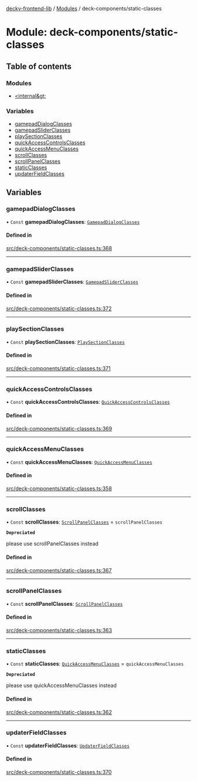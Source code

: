[decky-frontend-lib](../README.md) / [Modules](../modules.md) / deck-components/static-classes

# Module: deck-components/static-classes

## Table of contents

### Modules

- [&lt;internal\&gt;](deck_components_static_classes._internal_.md)

### Variables

- [gamepadDialogClasses](deck_components_static_classes.md#gamepaddialogclasses)
- [gamepadSliderClasses](deck_components_static_classes.md#gamepadsliderclasses)
- [playSectionClasses](deck_components_static_classes.md#playsectionclasses)
- [quickAccessControlsClasses](deck_components_static_classes.md#quickaccesscontrolsclasses)
- [quickAccessMenuClasses](deck_components_static_classes.md#quickaccessmenuclasses)
- [scrollClasses](deck_components_static_classes.md#scrollclasses)
- [scrollPanelClasses](deck_components_static_classes.md#scrollpanelclasses)
- [staticClasses](deck_components_static_classes.md#staticclasses)
- [updaterFieldClasses](deck_components_static_classes.md#updaterfieldclasses)

## Variables

### gamepadDialogClasses

• `Const` **gamepadDialogClasses**: [`GamepadDialogClasses`](deck_components_static_classes._internal_.md#gamepaddialogclasses)

#### Defined in

[src/deck-components/static-classes.ts:368](https://github.com/SteamDeckHomebrew/decky-frontend-lib/blob/c44c66f/src/deck-components/static-classes.ts#L368)

___

### gamepadSliderClasses

• `Const` **gamepadSliderClasses**: [`GamepadSliderClasses`](deck_components_static_classes._internal_.md#gamepadsliderclasses)

#### Defined in

[src/deck-components/static-classes.ts:372](https://github.com/SteamDeckHomebrew/decky-frontend-lib/blob/c44c66f/src/deck-components/static-classes.ts#L372)

___

### playSectionClasses

• `Const` **playSectionClasses**: [`PlaySectionClasses`](deck_components_static_classes._internal_.md#playsectionclasses)

#### Defined in

[src/deck-components/static-classes.ts:371](https://github.com/SteamDeckHomebrew/decky-frontend-lib/blob/c44c66f/src/deck-components/static-classes.ts#L371)

___

### quickAccessControlsClasses

• `Const` **quickAccessControlsClasses**: [`QuickAccessControlsClasses`](deck_components_static_classes._internal_.md#quickaccesscontrolsclasses)

#### Defined in

[src/deck-components/static-classes.ts:369](https://github.com/SteamDeckHomebrew/decky-frontend-lib/blob/c44c66f/src/deck-components/static-classes.ts#L369)

___

### quickAccessMenuClasses

• `Const` **quickAccessMenuClasses**: [`QuickAccessMenuClasses`](deck_components_static_classes._internal_.md#quickaccessmenuclasses)

#### Defined in

[src/deck-components/static-classes.ts:358](https://github.com/SteamDeckHomebrew/decky-frontend-lib/blob/c44c66f/src/deck-components/static-classes.ts#L358)

___

### scrollClasses

• `Const` **scrollClasses**: [`ScrollPanelClasses`](deck_components_static_classes._internal_.md#scrollpanelclasses) = `scrollPanelClasses`

**`Depreciated`**

please use scrollPanelClasses instead

#### Defined in

[src/deck-components/static-classes.ts:367](https://github.com/SteamDeckHomebrew/decky-frontend-lib/blob/c44c66f/src/deck-components/static-classes.ts#L367)

___

### scrollPanelClasses

• `Const` **scrollPanelClasses**: [`ScrollPanelClasses`](deck_components_static_classes._internal_.md#scrollpanelclasses)

#### Defined in

[src/deck-components/static-classes.ts:363](https://github.com/SteamDeckHomebrew/decky-frontend-lib/blob/c44c66f/src/deck-components/static-classes.ts#L363)

___

### staticClasses

• `Const` **staticClasses**: [`QuickAccessMenuClasses`](deck_components_static_classes._internal_.md#quickaccessmenuclasses) = `quickAccessMenuClasses`

**`Depreciated`**

please use quickAccessMenuClasses instead

#### Defined in

[src/deck-components/static-classes.ts:362](https://github.com/SteamDeckHomebrew/decky-frontend-lib/blob/c44c66f/src/deck-components/static-classes.ts#L362)

___

### updaterFieldClasses

• `Const` **updaterFieldClasses**: [`UpdaterFieldClasses`](deck_components_static_classes._internal_.md#updaterfieldclasses)

#### Defined in

[src/deck-components/static-classes.ts:370](https://github.com/SteamDeckHomebrew/decky-frontend-lib/blob/c44c66f/src/deck-components/static-classes.ts#L370)
